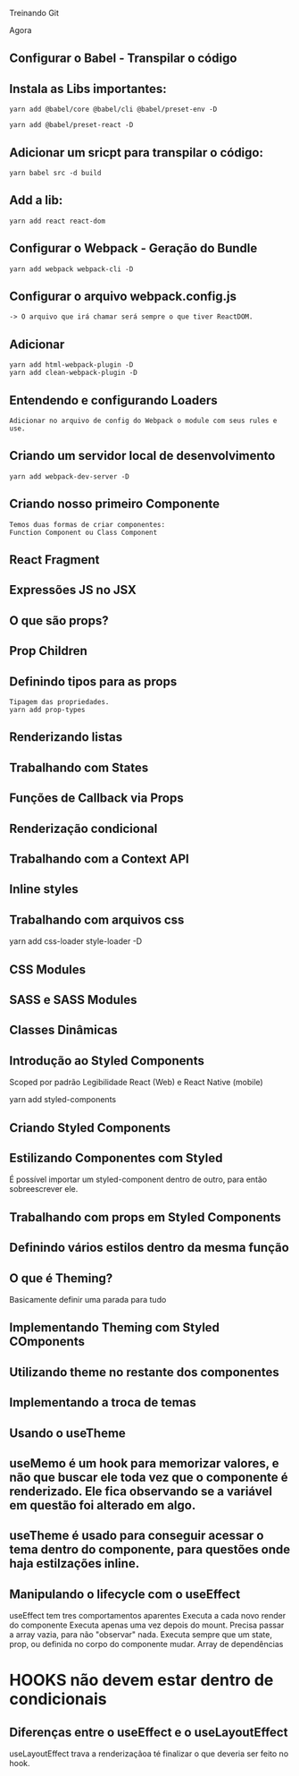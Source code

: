 Treinando Git

Agora

## Configurar o Babel - Transpilar o código

## Instala as Libs importantes:
    yarn add @babel/core @babel/cli @babel/preset-env -D

    yarn add @babel/preset-react -D

## Adicionar um sricpt para transpilar o código:
    yarn babel src -d build

## Add a lib:
    yarn add react react-dom



## Configurar o Webpack - Geração do Bundle
    yarn add webpack webpack-cli -D

## Configurar o arquivo webpack.config.js
    -> O arquivo que irá chamar será sempre o que tiver ReactDOM.

## Adicionar 
    yarn add html-webpack-plugin -D
    yarn add clean-webpack-plugin -D

## Entendendo e configurando Loaders
    Adicionar no arquivo de config do Webpack o module com seus rules e use.


## Criando um servidor local de desenvolvimento
 
    yarn add webpack-dev-server -D


## Criando nosso primeiro Componente

    Temos duas formas de criar componentes:
    Function Component ou Class Component




## React Fragment
## Expressões JS no JSX
## O que são props?
## Prop Children
## Definindo tipos para as props
    Tipagem das propriedades.
    yarn add prop-types

## Renderizando listas
## Trabalhando com States
## Funções de Callback via Props
## Renderização condicional
## Trabalhando com a Context API
## Inline styles


## Trabalhando com arquivos css
yarn add css-loader style-loader -D

## CSS Modules
## SASS e SASS Modules
## Classes Dinâmicas

## Introdução ao Styled Components
Scoped por padrão
Legibilidade
React (Web) e React Native (mobile)

yarn add styled-components

## Criando Styled Components

## Estilizando Componentes com Styled
É possível importar um styled-component dentro de outro, 
para então sobreescrever ele.

## Trabalhando com props em Styled Components

## Definindo vários estilos dentro da mesma função

## O que é Theming?
Basicamente definir uma parada para tudo

## Implementando Theming com Styled COmponents

## Utilizando theme no restante dos componentes

## Implementando a troca de temas

## Usando o useTheme



## useMemo é um hook para memorizar valores, e não que buscar ele toda vez que o componente é renderizado. Ele fica observando se a variável em questão foi alterado em algo.


## useTheme é usado para conseguir acessar o tema dentro do componente, para questões onde haja estilzações inline.


## Manipulando o lifecycle com o useEffect
useEffect tem tres comportamentos aparentes
Executa a cada novo render do componente
Executa apenas uma vez depois do mount. Precisa passar a array vazia, para não "observar" nada.
Executa sempre que um state, prop, ou definida no corpo do componente mudar. Array de dependências 

# HOOKS não devem estar dentro de condicionais

## Diferenças entre o useEffect e o useLayoutEffect
useLayoutEffect trava a renderizaçãoa té finalizar o que deveria ser feito no hook.
